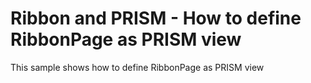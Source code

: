 # Ribbon and PRISM - How to define RibbonPage as PRISM view


<p>This sample shows how to define RibbonPage as PRISM view</p>

<br/>


